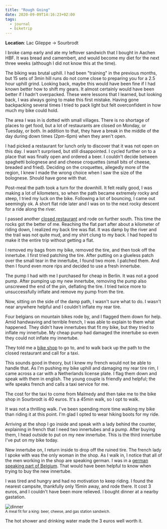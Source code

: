 ```yaml
---
title: "Rough Going"
date: 2020-09-09T14:16:23+02:00
tags:
  - journal
  - biketrip
---
```


**Location**: Lac Gileppe -> Sourbrodt

I broke camp early and ate my leftover sandwich that I bought in Aachen HBF. It
was bread and camembert, and would become my diet for the next three weeks
(although I did not know this at the time).

The biking was brutal uphill. I had been "training" in the previous months, but
15 sets of 3min hill runs do not come close to preparing you for a 2.5 hour
uphill grind. Looking back, maybe this would have been fine if I had known
better how to shift my gears. It almost certainly would have been better if I
hadn't overpacked. These were lessons that I learned, but looking back, I was
always going to make this first mistake. Having gone backpacking several times
I tried to pack light but felt overconfident in how much my bike could hold.

The area I was in is dotted with small villages. There is no shortage of places
to get food, but a lot of restaurants are closed on Monday, or Tuesday, or
both. In addition to that, they have a break in the middle of the day during
down times (2pm-6pm) when they aren't open.

I had picked a restaurant for lunch only to discover that it was not open on
this day. I wasn't surprised, but still disappointed. I cycled further on to a
place that was finally open and ordered a beer. I couldn't decide between
spaghetti bolognese and and cheese croquettes (small bits of cheese, breaded
and fried). Deciding on the croquettes, allegedly more of the region, I knew I
made the wrong choice when I saw the size of the bolognese. Should have gone
with that.

Post-meal the path took a turn for the downhill. It felt really good, I was
making a lot of kilometers, so when the path became extremely rocky and steep,
I tried my luck on the bike. Following a lot of bouncing, I came out seemingly
ok. A short flat ride later and I was on to the next rocky descent for a ride
along the river.

I passed another [closed restaurant](https://g.page/moulin-du-bayehon?share)
and rode on further south. This time the rocks got the better of me. Reaching
the flat part after about a kilometer of riding down, I realized my back tire
was flat. It was damp by the river and the trail was not quite mud, and my
shirt clung to my back. I had hoped to make it the entire trip without getting
a flat.

I removed my bags from my bike, removed the tire, and then took off the
innertube.  I first tried patching the tire. After putting on a glueless patch
over the small tear in the innertube, I found two more. I patched them. And
then I found even more rips and decided to use a fresh innertube.

The pump I had with me I purchased for cheap in Berlin. It was not a good pump.
After pumping up my new innertube, removing the pump also unscrewed the end of
the pin, deflating the tire. I tried twice more to unsuccessfully inflate and
remove my pump from the tire.

Now, sitting on the side of the damp path, I wasn't sure what to do. I wasn't
near anywhere helpful and I couldn't inflate my rear tire.

Four belgians on mountain bikes rode by, and I flagged them down for help. Amid
handwaving and terrible french, I was able to explain to them what happened.
They didn't have innertubes that fit my bike, but they tried to inflate my
innertube. My cheap pump had damaged the innertube so even they could not
inflate my innertube.

They told me a [bike shop](https://goo.gl/maps/XriVyoQBTw1h5j7o9) to go to, and
to walk back up the path to the closed restaurant and call for a taxi.

This sounds good in theory, but I knew my french would not be able to handle
that. As I'm pushing my bike uphill and damaging my rear tire rim, I came
across a car with a Netherlands license plate. I flag them down and speak with
them in english. The young couple is friendly and helpful; the wife speaks
french and calls a taxi service for me.

The cost for the taxi to come from Malmedy and then take me to the bike shop in
Sourbrodt is 40 euros. It's a 45min walk, so I opt to walk.

It was not a thrilling walk. I've been spending more time walking my bike than
riding it at this point. I'm glad I opted to wear hiking boots for my ride.

Arriving at the shop I go inside and speak with a lady behind the counter,
explaining in french that I need two innertubes and a pump. After buying them,
I head outside to put on my new innertube. This is the third innertube I've put
on my bike today.

New innertube on, I return inside to drop off the ruined tire. The french lady
I spoke with was the only woman in the shop. As I walk in, I notice that all of
the men working in the shop are speaking german. I was in a [german speaking
part of Belgium](https://en.wikipedia.org/wiki/Waimes). That would have been
helpful to know when trying to buy the new innertube.

I was tired and hungry and had no motivation to keep riding. I found the
nearest campsite, thankfully only 15min away, and rode there. It cost 3 euros,
and I couldn't have been more relieved. I bought dinner at a nearby gastation.

<img style="max-width: 100%; width: auto; height: auto;" loading="lazy" src="/images/sourbrodt_dinner.jpeg" alt="dinner">
<figcaption><small>A meal fit for a king: beer, cheese, and gas station sandwich.</small></figcaption>

The hot shower and drinking water made the 3 euros well worth it.
